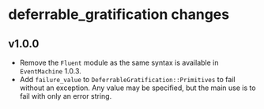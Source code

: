 # deferrable_gratification changes

## v1.0.0
- Remove the `Fluent` module as the same syntax is available in
  `EventMachine` 1.0.3.
- Add `failure_value` to `DeferrableGratification::Primitives` to fail without
  an exception. Any value may be specified, but the main use is to fail with
  only an error string.
